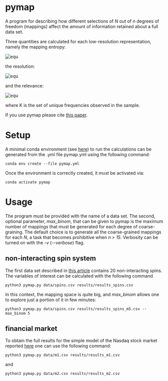 # pymap

A program for describing how different selections of *N* out of *n* degrees of freedom (mappings) affect the amount of information retained about a full data set.

Three quantities are calculated for each low-resolution representation, namely the mapping entropy:

![equ](https://latex.codecogs.com/gif.latex?S_{map}&space;=&space;\sum_{\phi}p(\phi)&space;\ln\left(\frac{p(\phi)}{\overline{p(\phi)}}&space;\right))

the resolution:

![equ](https://latex.codecogs.com/gif.latex?H_{s}&space;=&space;-\sum_{\phi}p(\phi)&space;\ln\left(p(\phi)\right))

and the relevance:

![equ](https://latex.codecogs.com/gif.latex?H_{k}&space;=&space;-\sum_{K}p(k)\ln\left(p(k)\right).)

where K is the set of unique frequencies observed in the sample.

If you use pymap please cite [this paper](https://arxiv.org/abs/2203.00100).


# Setup

A minimal conda environment (see [here](https://docs.conda.io/projects/conda/en/latest/user-guide/install/index.html)) to run the calculations can be generated from the .yml file pymap.yml using the following command:

```
conda env create --file pymap.yml
```

Once the environment is correctly created, it must be activated via:

```
conda activate pymap
```

# Usage

The program must be provided with the name of a data set. The second, optional parameter, *max_binom*, that can be given to pymap is the maximum number of mappings that must be generated for each degree of coarse-graining. The default choice is to generate all the coarse-grained mappings for each *N*, a task that becomes prohibitive when *n > 15*. Verbosity can be turned on with the *-v* (*--verbose*) flag.

## non-interacting spin system

The first data set described in [this article](https://arxiv.org/abs/2203.00100) contains 20 non-interacting spins. The variables of interest can be calculated with the following command

```
python3 pymap.py data/spins.csv results/results_spins.csv
```

In this context, the mapping space is quite big, and *max_binom* allows one to explore just a portion of it in few minutes: 

```
python3 pymap.py data/spins.csv results/results_spins_m5.csv --max_binom 5
```

## financial market

To obtain the full results for the simple model of the Nasdaq stock market reported [here](https://arxiv.org/abs/2203.00100) one can use the following command:

```
python3 pymap.py data/m1.csv results/results_m1.csv
```

and 

```
python3 pymap.py data/m2.csv results/results_m2.csv
```

